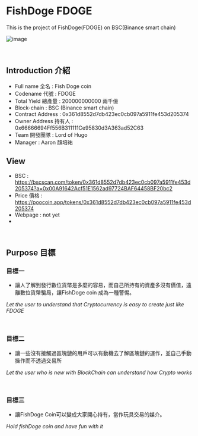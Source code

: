 
# FishDoge FDOGE
This is the project of FishDoge(FDOGE) on BSC(Binance smart chain)

![image](https://github.com/ru19wu06/FishDoge-FDOGE-/blob/main/1_dG0vuMrsz3GOfU1FgCmeNQ.jpeg)

<br/>

## Introduction 介紹
- Full name 全名 : Fish Doge coin
- Codename 代號 : FDOGE
- Total Yield 總產量 : 200000000000 兩千億
- Block-chain : BSC (Binance smart chain)
- Contract Address : 0x361d8552d7db423ec0cb097a5911fe453d205374
- Owner Address 持有人 : 0x66666694Ff556B311111Ce95830d3A363ad52C63
- Team 開發團隊 : Lord of Hugo
- Manager : Aaron 顏培祐 

## View

- BSC : https://bscscan.com/token/0x361d8552d7db423ec0cb097a5911fe453d205374?a=0x00A91642Acf51E1562ad97724BAF64458BF20bc2
- Price 價格 : https://poocoin.app/tokens/0x361d8552d7db423ec0cb097a5911fe453d205374
- Webpage : not yet 
- 
<br/>

## Purpose 目標

### 目標一

- 讓人了解到發行數位貨幣是多麼的容易，而自己所持有的資產多沒有價值，遠離數位貨幣騙局，讓FishDoge coin 成為一種警惕。

*Let the user to understand that Cryptocurrency is easy to create just like FDOGE*

<br/>

### 目標二

- 讓一些沒有接觸過區塊鏈的用戶可以有動機去了解區塊鏈的運作，並自己手動操作而不透過交易所

*Let the user who is new with BlockChain can understand how Crypto works*

<br/>

### 目標三

- 讓FishDoge Coin可以變成大家開心持有，當作玩具交易的媒介。

*Hold fishDoge coin and have fun with it*

<br/>
